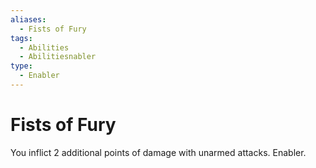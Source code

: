 ```yaml
---
aliases:
  - Fists of Fury
tags:
  - Abilities
  - Abilitiesnabler
type:
  - Enabler
---
```


# Fists of Fury

You inflict 2 additional points of damage with unarmed attacks. Enabler.
